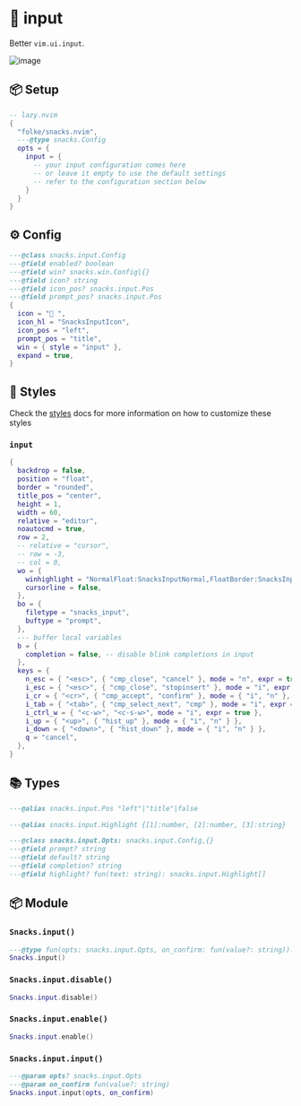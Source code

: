 # 🍿 input

Better `vim.ui.input`.

![image](https://github.com/user-attachments/assets/f7579302-bea1-4f1c-8b3b-723c3f4ca04b)

<!-- docgen -->

## 📦 Setup

```lua
-- lazy.nvim
{
  "folke/snacks.nvim",
  ---@type snacks.Config
  opts = {
    input = {
      -- your input configuration comes here
      -- or leave it empty to use the default settings
      -- refer to the configuration section below
    }
  }
}
```

## ⚙️ Config

```lua
---@class snacks.input.Config
---@field enabled? boolean
---@field win? snacks.win.Config|{}
---@field icon? string
---@field icon_pos? snacks.input.Pos
---@field prompt_pos? snacks.input.Pos
{
  icon = " ",
  icon_hl = "SnacksInputIcon",
  icon_pos = "left",
  prompt_pos = "title",
  win = { style = "input" },
  expand = true,
}
```

## 🎨 Styles

Check the [styles](https://github.com/folke/snacks.nvim/blob/main/docs/styles.md)
docs for more information on how to customize these styles

### `input`

```lua
{
  backdrop = false,
  position = "float",
  border = "rounded",
  title_pos = "center",
  height = 1,
  width = 60,
  relative = "editor",
  noautocmd = true,
  row = 2,
  -- relative = "cursor",
  -- row = -3,
  -- col = 0,
  wo = {
    winhighlight = "NormalFloat:SnacksInputNormal,FloatBorder:SnacksInputBorder,FloatTitle:SnacksInputTitle",
    cursorline = false,
  },
  bo = {
    filetype = "snacks_input",
    buftype = "prompt",
  },
  --- buffer local variables
  b = {
    completion = false, -- disable blink completions in input
  },
  keys = {
    n_esc = { "<esc>", { "cmp_close", "cancel" }, mode = "n", expr = true },
    i_esc = { "<esc>", { "cmp_close", "stopinsert" }, mode = "i", expr = true },
    i_cr = { "<cr>", { "cmp_accept", "confirm" }, mode = { "i", "n" }, expr = true },
    i_tab = { "<tab>", { "cmp_select_next", "cmp" }, mode = "i", expr = true },
    i_ctrl_w = { "<c-w>", "<c-s-w>", mode = "i", expr = true },
    i_up = { "<up>", { "hist_up" }, mode = { "i", "n" } },
    i_down = { "<down>", { "hist_down" }, mode = { "i", "n" } },
    q = "cancel",
  },
}
```

## 📚 Types

```lua
---@alias snacks.input.Pos "left"|"title"|false
```

```lua
---@alias snacks.input.Highlight {[1]:number, [2]:number, [3]:string}
```

```lua
---@class snacks.input.Opts: snacks.input.Config,{}
---@field prompt? string
---@field default? string
---@field completion? string
---@field highlight? fun(text: string): snacks.input.Highlight[]
```

## 📦 Module

### `Snacks.input()`

```lua
---@type fun(opts: snacks.input.Opts, on_confirm: fun(value?: string)): snacks.win
Snacks.input()
```

### `Snacks.input.disable()`

```lua
Snacks.input.disable()
```

### `Snacks.input.enable()`

```lua
Snacks.input.enable()
```

### `Snacks.input.input()`

```lua
---@param opts? snacks.input.Opts
---@param on_confirm fun(value?: string)
Snacks.input.input(opts, on_confirm)
```
